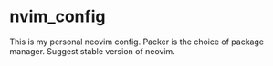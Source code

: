 # nvim_config

This is my personal neovim config.
Packer is the choice of package manager.
Suggest stable version of neovim.
